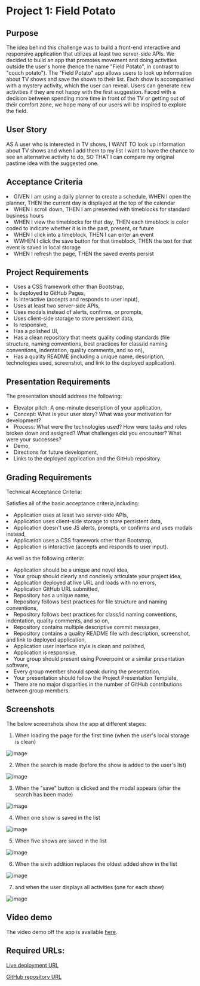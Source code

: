 <h1>Project 1: Field Potato</h1>

<h2>Purpose</h2>
<p>The idea behind this challenge was to build a front-end interactive and responsive application that utilizes at least two server-side APIs. We decided to build an app that promotes movement and doing activities outside the user's home (hence the name "Field Potato", in contrast to "couch potato"). The "Field Potato" app allows users to look up information about TV shows and save the shows to their list. Each show is accompanied with a mystery activity, which the user can reveal. Users can generate new activities if they are not happy with the first suggestion. Faced with a decision between spending more time in front of the TV or getting out of their comfort zone, we hope many of our users will be inspired to explore the field.</p>

<h2>User Story</h2>
<p>AS A user who is interested in TV shows, I WANT TO look up information about TV shows and when I add them to my list I want to have the chance to see an alternative activity to do, SO THAT I can compare my original pastime idea with the suggested one.
</p>

<h2>Acceptance Criteria</h2>
<li>GIVEN I am using a daily planner to create a schedule, WHEN I open the planner, THEN the current day is displayed at the top of the calendar</li>
<li>WHEN I scroll down, THEN I am presented with timeblocks for standard business hours</li>
<li>WHEN I view the timeblocks for that day, THEN each timeblock is color coded to indicate whether it is in the past, present, or future</li>
<li>WHEN I click into a timeblock, THEN I can enter an event</li>
<li>WWHEN I click the save button for that timeblock, THEN the text for that event is saved in local storage</li>
<li>WHEN I refresh the page, THEN the saved events persist</li>

<h2>Project Requirements</h2>
<li>Uses a CSS framework other than Bootstrap,</li>
<li>Is deployed to GitHub Pages,</li>
<li>Is interactive (accepts and responds to user input),</li>
<li>Uses at least two server-side APIs,</li>
<li>Uses modals instead of alerts, confirms, or prompts,</li>
<li>Uses client-side storage to store persistent data,</li>
<li>Is responsive,</li>
<li>Has a polished UI,</li>
<li>Has a clean repository that meets quality coding standards (file structure, naming conventions, best practices for class/id naming conventions, indentation, quality comments, and so on),</li>
<li>Has a quality README (including a unique name, description, technologies used, screenshot, and link to the deployed application).</li>

<h2>Presentation Requirements</h2>
<p>The presentation should address the following:</p>
<li>Elevator pitch: A one-minute description of your application,</li>
<li>Concept: What is your user story? What was your motivation for development?</li>
<li>Process: What were the technologies used? How were tasks and roles broken down and assigned? What challenges did you encounter? What were your successes?</li>
<li>Demo,</li>
<li>Directions for future development,</li>
<li>Links to the deployed application and the GitHub repository.</li>

<h2>Grading Requirements</h2>
<p>Technical Acceptance Criteria:</p>
<p>Satisfies all of the basic acceptance criteria,including:</p>
<li>Application uses at least two server-side APIs,</li>
<li>Application uses client-side storage to store persistent data,</li>
<li>Application doesn't use JS alerts, prompts, or confirms and uses modals instead,</li>
<li>Application uses a CSS framework other than Bootstrap,</li>
<li>Application is interactive (accepts and responds to user input).</li>
<p>As well as the following criteria:</p>
<li>Application should be a unique and novel idea,</li>
<li>Your group should clearly and concisely articulate your project idea,</li>
<li>Application deployed at live URL and loads with no errors,</li>
<li>Application GitHub URL submitted,</li>
<li>Repository has a unique name,</li>
<li>Repository follows best practices for file structure and naming conventions,</li>
<li>Repository follows best practices for class/id naming conventions, indentation, quality comments, and so on,</li>
<li>Repository contains multiple descriptive commit messages,</li>
<li>Repository contains a quality README file with description, screenshot, and link to deployed application,</li>
<li>Application user interface style is clean and polished,</li>
<li>Application is responsive,</li>
<li>Your group should present using Powerpoint or a similar presentation software,</li>
<li>Every group member should speak during the presentation,</li>
<li>Your presentation should follow the Project Presentation Template,</li>
<li>There are no major disparities in the number of GitHub contributions between group members.</li>

<h2>Screenshots</h2>

The below screenshots show the app at different stages:

1. When loading the page for the first time (when the user's local storage is clean)

![image](https://github.com/tornicke/work-day-scheduler/blob/main/Assets/screenshot.png)

2. When the search is made (before the show is added to the user's list)

![image](https://github.com/tornicke/work-day-scheduler/blob/main/Assets/screenshot.png)

3. When the "save" button is clicked and the modal appears (after the search has been made)

![image](https://github.com/tornicke/work-day-scheduler/blob/main/Assets/screenshot.png)

4. When one show is saved in the list

![image](https://github.com/tornicke/work-day-scheduler/blob/main/Assets/screenshot.png)

5. When five shows are saved in the list

![image](https://github.com/tornicke/work-day-scheduler/blob/main/Assets/screenshot.png)

6. When the sixth addition replaces the oldest added show in the list

![image](https://github.com/tornicke/work-day-scheduler/blob/main/Assets/screenshot.png)

7. and when the user displays all activities (one for each show)

![image](https://github.com/tornicke/work-day-scheduler/blob/main/Assets/screenshot.png)

<h2>Video demo</h2>

The video demo off the app is available [here](https://tornicke.github.io/field-potato/).

<h2>Required URLs:</h2>

[Live deployment URL](https://tornicke.github.io/field-potato/)

[GitHub repository URL](https://github.com/tornicke/field-potato)
